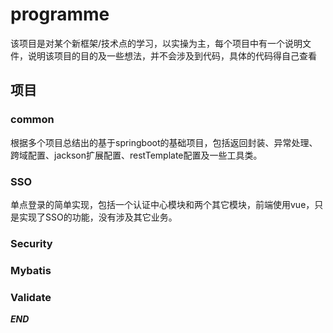 # programme

该项目是对某个新框架/技术点的学习，以实操为主，每个项目中有一个说明文件，说明该项目的目的及一些想法，并不会涉及到代码，具体的代码得自己查看

## 项目

### common

根据多个项目总结出的基于springboot的基础项目，包括返回封装、异常处理、跨域配置、jackson扩展配置、restTemplate配置及一些工具类。

### SSO

单点登录的简单实现，包括一个认证中心模块和两个其它模块，前端使用vue，只是实现了SSO的功能，没有涉及其它业务。

### Security

### Mybatis

### Validate

***END***

